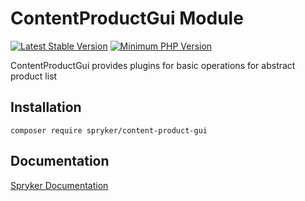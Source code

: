 # ContentProductGui Module
[![Latest Stable Version](https://poser.pugx.org/spryker/content-product-gui/v/stable.svg)](https://packagist.org/packages/spryker/content-product-gui)
[![Minimum PHP Version](https://img.shields.io/badge/php-%3E%3D%208.2-8892BF.svg)](https://php.net/)

ContentProductGui provides plugins for basic operations for abstract product list

## Installation

```
composer require spryker/content-product-gui
```

## Documentation

[Spryker Documentation](https://docs.spryker.com)
